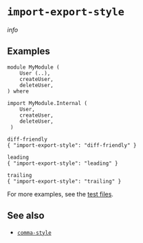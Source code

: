 # `import-export-style`

$info$

## Examples

```fourmolu-example-input
module MyModule (
    User (..),
    createUser,
    deleteUser,
) where

import MyModule.Internal (
    User,
    createUser,
    deleteUser,
 )
```
```fourmolu-example-tab
diff-friendly
{ "import-export-style": "diff-friendly" }
```
```fourmolu-example-tab
leading
{ "import-export-style": "leading" }
```
```fourmolu-example-tab
trailing
{ "import-export-style": "trailing" }
```

For more examples, see the [test files](https://github.com/fourmolu/fourmolu/tree/main/data/fourmolu/import-export).

## See also

* [`comma-style`](/config/comma-style)
